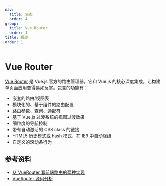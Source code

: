 ```yaml
---
nav:
  title: 生态
  order: 4
group:
  title: Vue Router
  order: 1
title: 概述
order: 1
---
```


# Vue Router

[Vue Router](https://router.vuejs.org/zh/) 是 Vue.js 官方的路由管理器。它和 Vue.js 的核心深度集成，让构建单页面应用变得易如反掌。包含的功能有：

- 嵌套的路由/视图表
- 模块化的、基于组件的路由配置
- 路由参数、查询、通配符
- 基于 Vue.js 过渡系统的视图过渡效果
- 细粒度的导航控制
- 带有自动激活的 CSS class 的链接
- HTML5 历史模式或 hash 模式，在 IE9 中自动降级
- 自定义的滚动条行为

## 参考资料

- [从 VueRouter 看前端路由的两种实现](https://zhuanlan.zhihu.com/p/27588422)
- [VueRouter 源码分析](https://zhuanlan.zhihu.com/p/24574970)
